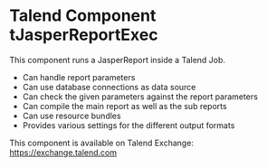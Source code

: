 # Talend Component tJasperReportExec
This component runs a JasperReport inside a Talend Job.
* Can handle report parameters
* Can use database connections as data source
* Can check the given parameters against the report parameters
* Can compile the main report as well as the sub reports
* Can use resource bundles
* Provides various settings for the different output formats

This component is available on Talend Exchange: https://exchange.talend.com
